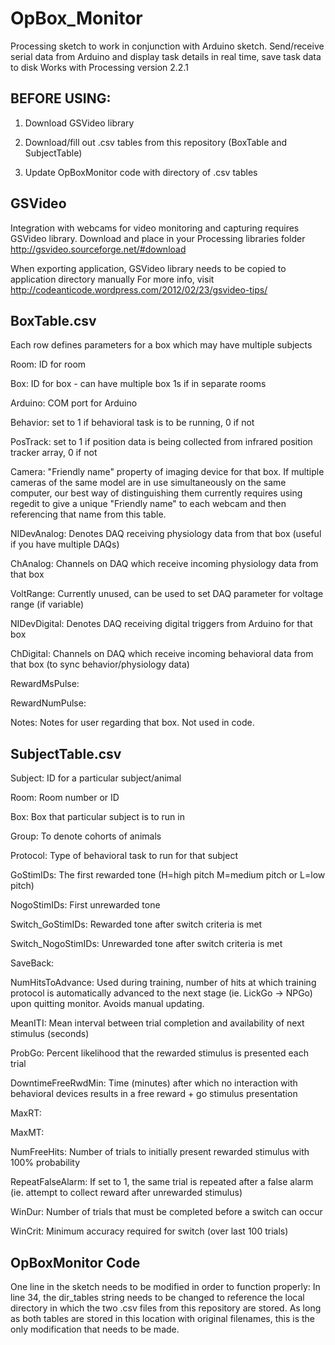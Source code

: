 # OpBox_Monitor
Processing sketch to work in conjunction with Arduino sketch. 
Send/receive serial data from Arduino and display task details in real time, save task data to disk
Works with Processing version 2.2.1

BEFORE USING:
--
1) Download GSVideo library

2) Download/fill out .csv tables from this repository (BoxTable and SubjectTable)

3) Update OpBoxMonitor code with directory of .csv tables



GSVideo
--
Integration with webcams for video monitoring and capturing requires GSVideo library.
Download and place in your Processing libraries folder
http://gsvideo.sourceforge.net/#download

When exporting application, GSVideo library needs to be copied to application directory manually
For more info, visit http://codeanticode.wordpress.com/2012/02/23/gsvideo-tips/

BoxTable.csv
-
Each row defines parameters for a box which may have multiple subjects

Room: ID for room

Box: ID for box - can have multiple box 1s if in separate rooms

Arduino: COM port for Arduino

Behavior: set to 1 if behavioral task is to be running, 0 if not

PosTrack: set to 1 if position data is being collected from infrared position tracker array, 0 if not

Camera: "Friendly name" property of imaging device for that box. If multiple cameras of the same model are in use simultaneously on the same computer, our best way of distinguishing them currently requires using regedit to give a unique "Friendly name" to each webcam and then referencing that name from this table.

NIDevAnalog: Denotes DAQ receiving physiology data from that box (useful if you have multiple DAQs)

ChAnalog: Channels on DAQ which receive incoming physiology data from that box

VoltRange: Currently unused, can be used to set DAQ parameter for voltage range (if variable)

NIDevDigital: Denotes DAQ receiving digital triggers from Arduino for that box

ChDigital: Channels on DAQ which receive incoming behavioral data from that box (to sync behavior/physiology data)

RewardMsPulse:

RewardNumPulse:

Notes: Notes for user regarding that box. Not used in code.

SubjectTable.csv
-
Subject: ID for a particular subject/animal

Room: Room number or ID

Box: Box that particular subject is to run in

Group: To denote cohorts of animals

Protocol: Type of behavioral task to run for that subject	

GoStimIDs: The first rewarded tone (H=high pitch M=medium pitch or L=low pitch)

NogoStimIDs: First unrewarded tone

Switch_GoStimIDs: Rewarded tone after switch criteria is met

Switch_NogoStimIDs: Unrewarded tone after switch criteria is met

SaveBack: 

NumHitsToAdvance: Used during training, number of hits at which training protocol is automatically advanced to the next stage (ie. LickGo -> NPGo) upon quitting monitor. Avoids manual updating.

MeanITI: Mean interval between trial completion and availability of next stimulus (seconds)

ProbGo: Percent likelihood that the rewarded stimulus is presented each trial

DowntimeFreeRwdMin: Time (minutes) after which no interaction with behavioral devices results in a free reward + go stimulus presentation

MaxRT:

MaxMT:

NumFreeHits: Number of trials to initially present rewarded stimulus with 100% probability

RepeatFalseAlarm: If set to 1, the same trial is repeated after a false alarm (ie. attempt to collect reward after unrewarded stimulus)

WinDur: Number of trials that must be completed before a switch can occur

WinCrit: Minimum accuracy required for switch (over last 100 trials)

OpBoxMonitor Code
-
One line in the sketch needs to be modified in order to function properly:
In line 34, the dir_tables string needs to be changed to reference the local directory in which the two .csv files from this repository are stored. As long as both tables are stored in this location with original filenames, this is the only modification that needs to be made.
